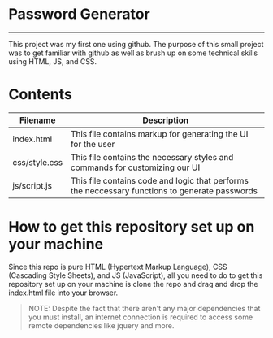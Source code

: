 # Password Generator
---
This project was my first one using github. The purpose of this small project was to get familiar with github as well as brush up on some technical skills using HTML, JS, and CSS. 

# Contents
| Filename | Description |
| -------- | ----------- |
| index.html | This file contains markup for generating the UI for the user | 
| css/style.css | This file contains the necessary styles and commands for customizing our UI |
| js/script.js | This file contains code and logic that performs the neccessary functions to generate passwords |

# How to get this repository set up on your machine

Since this repo is pure HTML (Hypertext Markup Language), CSS (Cascading Style Sheets), and JS (JavaScript), all you need to do to get this repository set up on your machine is clone the repo and drag and drop the index.html file into your browser.

> NOTE: Despite the fact that there aren't any major dependencies that you must install, an internet connection is required to access some remote dependencies like jquery and more.
